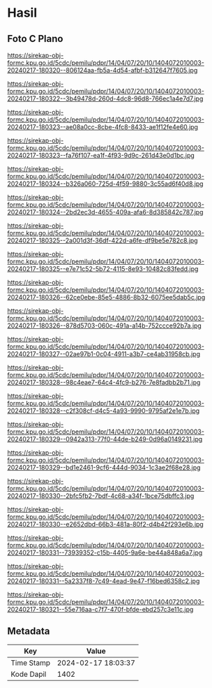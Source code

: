 # Hasil

## Foto C Plano

https://sirekap-obj-formc.kpu.go.id/5cdc/pemilu/pdpr/14/04/07/20/10/1404072010003-20240217-180320--806124aa-fb5a-4d54-afbf-b312647f7605.jpg

https://sirekap-obj-formc.kpu.go.id/5cdc/pemilu/pdpr/14/04/07/20/10/1404072010003-20240217-180322--3b49478d-260d-4dc8-96d8-766ec1a4e7d7.jpg

https://sirekap-obj-formc.kpu.go.id/5cdc/pemilu/pdpr/14/04/07/20/10/1404072010003-20240217-180323--ae08a0cc-8cbe-4fc8-8433-ae1f12fe4e60.jpg

https://sirekap-obj-formc.kpu.go.id/5cdc/pemilu/pdpr/14/04/07/20/10/1404072010003-20240217-180323--fa76f107-ea1f-4f93-9d9c-261d43e0d1bc.jpg

https://sirekap-obj-formc.kpu.go.id/5cdc/pemilu/pdpr/14/04/07/20/10/1404072010003-20240217-180324--b326a060-725d-4f59-9880-3c55ad6f40d8.jpg

https://sirekap-obj-formc.kpu.go.id/5cdc/pemilu/pdpr/14/04/07/20/10/1404072010003-20240217-180324--2bd2ec3d-4655-409a-afa6-8d385842c787.jpg

https://sirekap-obj-formc.kpu.go.id/5cdc/pemilu/pdpr/14/04/07/20/10/1404072010003-20240217-180325--2a001d3f-36df-422d-a6fe-df9be5e782c8.jpg

https://sirekap-obj-formc.kpu.go.id/5cdc/pemilu/pdpr/14/04/07/20/10/1404072010003-20240217-180325--e7e71c52-5b72-4115-8e93-10482c83fedd.jpg

https://sirekap-obj-formc.kpu.go.id/5cdc/pemilu/pdpr/14/04/07/20/10/1404072010003-20240217-180326--62ce0ebe-85e5-4886-8b32-6075ee5dab5c.jpg

https://sirekap-obj-formc.kpu.go.id/5cdc/pemilu/pdpr/14/04/07/20/10/1404072010003-20240217-180326--878d5703-060c-491a-a14b-752ccce92b7a.jpg

https://sirekap-obj-formc.kpu.go.id/5cdc/pemilu/pdpr/14/04/07/20/10/1404072010003-20240217-180327--02ae97b1-0c04-4911-a3b7-ce4ab31958cb.jpg

https://sirekap-obj-formc.kpu.go.id/5cdc/pemilu/pdpr/14/04/07/20/10/1404072010003-20240217-180328--98c4eae7-64c4-4fc9-b276-7e8fadbb2b71.jpg

https://sirekap-obj-formc.kpu.go.id/5cdc/pemilu/pdpr/14/04/07/20/10/1404072010003-20240217-180328--c2f308cf-d4c5-4a93-9990-9795af2e1e7b.jpg

https://sirekap-obj-formc.kpu.go.id/5cdc/pemilu/pdpr/14/04/07/20/10/1404072010003-20240217-180329--0942a313-77f0-44de-b249-0d96a0149231.jpg

https://sirekap-obj-formc.kpu.go.id/5cdc/pemilu/pdpr/14/04/07/20/10/1404072010003-20240217-180329--bd1e2461-9cf6-444d-9034-1c3ae2f68e28.jpg

https://sirekap-obj-formc.kpu.go.id/5cdc/pemilu/pdpr/14/04/07/20/10/1404072010003-20240217-180330--2bfc5fb2-7bdf-4c68-a34f-1bce75dbffc3.jpg

https://sirekap-obj-formc.kpu.go.id/5cdc/pemilu/pdpr/14/04/07/20/10/1404072010003-20240217-180330--e2652dbd-66b3-481a-80f2-d4b42f293e6b.jpg

https://sirekap-obj-formc.kpu.go.id/5cdc/pemilu/pdpr/14/04/07/20/10/1404072010003-20240217-180331--73939352-c15b-4405-9a6e-be44a848a6a7.jpg

https://sirekap-obj-formc.kpu.go.id/5cdc/pemilu/pdpr/14/04/07/20/10/1404072010003-20240217-180331--5a2337f8-7c49-4ead-9e47-f16bed6358c2.jpg

https://sirekap-obj-formc.kpu.go.id/5cdc/pemilu/pdpr/14/04/07/20/10/1404072010003-20240217-180321--55e716aa-c7f7-470f-bfde-ebd257c3e11c.jpg


## Metadata

| Key        | Value               |
| ---------- | ------------------- |
| Time Stamp | 2024-02-17 18:03:37 |
| Kode Dapil | 1402                |



